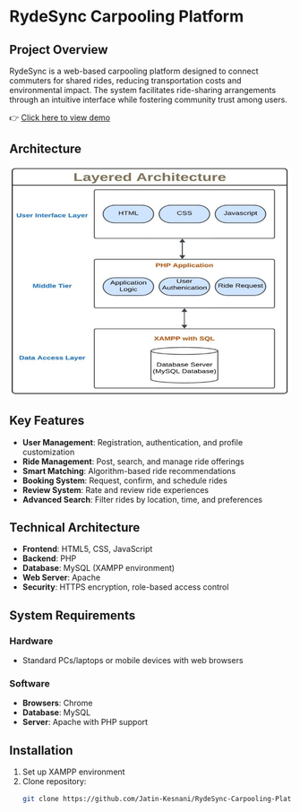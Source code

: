 # RydeSync Carpooling Platform

## Project Overview
RydeSync is a web-based carpooling platform designed to connect commuters for shared rides, reducing transportation costs and environmental impact. The system facilitates ride-sharing arrangements through an intuitive interface while fostering community trust among users.

👉 [Click here to view demo](https://www.youtube.com/watch?v=QolxxEn65_A)

## Architecture
![Architecture Diagram](architecture.jpg)

## Key Features
- **User Management**: Registration, authentication, and profile customization
- **Ride Management**: Post, search, and manage ride offerings
- **Smart Matching**: Algorithm-based ride recommendations
- **Booking System**: Request, confirm, and schedule rides
- **Review System**: Rate and review ride experiences
- **Advanced Search**: Filter rides by location, time, and preferences

## Technical Architecture
- **Frontend**: HTML5, CSS, JavaScript
- **Backend**: PHP
- **Database**: MySQL (XAMPP environment)
- **Web Server**: Apache
- **Security**: HTTPS encryption, role-based access control

## System Requirements
### Hardware
- Standard PCs/laptops or mobile devices with web browsers

### Software
- **Browsers**: Chrome
- **Database**: MySQL
- **Server**: Apache with PHP support

## Installation
1. Set up XAMPP environment
2. Clone repository:
   ```bash
   git clone https://github.com/Jatin-Kesnani/RydeSync-Carpooling-Platform.git
   ```
